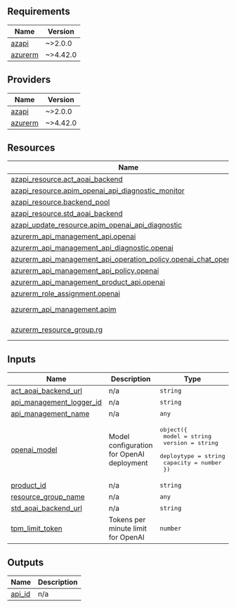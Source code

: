 <!-- BEGIN_TF_DOCS -->
## Requirements

| Name | Version |
|------|---------|
| <a name="requirement_azapi"></a> [azapi](#requirement\_azapi) | ~>2.0.0 |
| <a name="requirement_azurerm"></a> [azurerm](#requirement\_azurerm) | ~>4.42.0 |

## Providers

| Name | Version |
|------|---------|
| <a name="provider_azapi"></a> [azapi](#provider\_azapi) | ~>2.0.0 |
| <a name="provider_azurerm"></a> [azurerm](#provider\_azurerm) | ~>4.42.0 |

## Resources

| Name | Type |
|------|------|
| [azapi_resource.act_aoai_backend](https://registry.terraform.io/providers/Azure/azapi/latest/docs/resources/resource) | resource |
| [azapi_resource.apim_openai_api_diagnostic_monitor](https://registry.terraform.io/providers/Azure/azapi/latest/docs/resources/resource) | resource |
| [azapi_resource.backend_pool](https://registry.terraform.io/providers/Azure/azapi/latest/docs/resources/resource) | resource |
| [azapi_resource.std_aoai_backend](https://registry.terraform.io/providers/Azure/azapi/latest/docs/resources/resource) | resource |
| [azapi_update_resource.apim_openai_api_diagnostic](https://registry.terraform.io/providers/Azure/azapi/latest/docs/resources/update_resource) | resource |
| [azurerm_api_management_api.openai](https://registry.terraform.io/providers/hashicorp/azurerm/latest/docs/resources/api_management_api) | resource |
| [azurerm_api_management_api_diagnostic.openai](https://registry.terraform.io/providers/hashicorp/azurerm/latest/docs/resources/api_management_api_diagnostic) | resource |
| [azurerm_api_management_api_operation_policy.openai_chat_operation](https://registry.terraform.io/providers/hashicorp/azurerm/latest/docs/resources/api_management_api_operation_policy) | resource |
| [azurerm_api_management_api_policy.openai](https://registry.terraform.io/providers/hashicorp/azurerm/latest/docs/resources/api_management_api_policy) | resource |
| [azurerm_api_management_product_api.openai](https://registry.terraform.io/providers/hashicorp/azurerm/latest/docs/resources/api_management_product_api) | resource |
| [azurerm_role_assignment.openai](https://registry.terraform.io/providers/hashicorp/azurerm/latest/docs/resources/role_assignment) | resource |
| [azurerm_api_management.apim](https://registry.terraform.io/providers/hashicorp/azurerm/latest/docs/data-sources/api_management) | data source |
| [azurerm_resource_group.rg](https://registry.terraform.io/providers/hashicorp/azurerm/latest/docs/data-sources/resource_group) | data source |

## Inputs

| Name | Description | Type | Default | Required |
|------|-------------|------|---------|:--------:|
| <a name="input_act_aoai_backend_url"></a> [act\_aoai\_backend\_url](#input\_act\_aoai\_backend\_url) | n/a | `string` | n/a | yes |
| <a name="input_api_management_logger_id"></a> [api\_management\_logger\_id](#input\_api\_management\_logger\_id) | n/a | `string` | n/a | yes |
| <a name="input_api_management_name"></a> [api\_management\_name](#input\_api\_management\_name) | n/a | `any` | n/a | yes |
| <a name="input_openai_model"></a> [openai\_model](#input\_openai\_model) | Model configuration for OpenAI deployment | <pre>object({<br/>    model      = string<br/>    version    = string<br/>    deploytype = string<br/>    capacity   = number<br/>  })</pre> | n/a | yes |
| <a name="input_product_id"></a> [product\_id](#input\_product\_id) | n/a | `string` | n/a | yes |
| <a name="input_resource_group_name"></a> [resource\_group\_name](#input\_resource\_group\_name) | n/a | `any` | n/a | yes |
| <a name="input_std_aoai_backend_url"></a> [std\_aoai\_backend\_url](#input\_std\_aoai\_backend\_url) | n/a | `string` | n/a | yes |
| <a name="input_tpm_limit_token"></a> [tpm\_limit\_token](#input\_tpm\_limit\_token) | Tokens per minute limit for OpenAI | `number` | `30000` | no |

## Outputs

| Name | Description |
|------|-------------|
| <a name="output_api_id"></a> [api\_id](#output\_api\_id) | n/a |
<!-- END_TF_DOCS -->